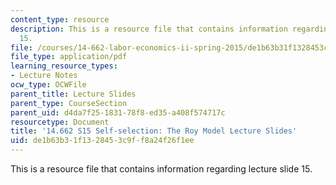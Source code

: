 ```yaml
---
content_type: resource
description: This is a resource file that contains information regarding lecture slide
  15.
file: /courses/14-662-labor-economics-ii-spring-2015/de1b63b31f1328453c9ff8a24f26f1ee_MIT14_662S15_lec_slides15.pdf
file_type: application/pdf
learning_resource_types:
- Lecture Notes
ocw_type: OCWFile
parent_title: Lecture Slides
parent_type: CourseSection
parent_uid: d4da7f25-1831-78f8-ed35-a408f574717c
resourcetype: Document
title: '14.662 S15 Self-selection: The Roy Model Lecture Slides'
uid: de1b63b3-1f13-2845-3c9f-f8a24f26f1ee
---
```

This is a resource file that contains information regarding lecture slide 15.


